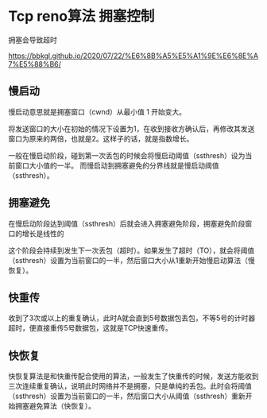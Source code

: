 ﻿# Tcp reno算法 拥塞控制

拥塞会导致超时

<https://bbkgl.github.io/2020/07/22/%E6%8B%A5%E5%A1%9E%E6%8E%A7%E5%88%B6/>

## 慢启动

慢启动意思就是拥塞窗口（cwnd）从最小值 1 开始变大。

将发送窗口的大小在初始的情况下设置为1，在收到接收方确认后，再修改其发送窗口为原来的两倍，也就是2。这样子的话，就是指数增长。

一般在慢启动阶段，碰到第一次丢包的时候会将慢启动阈值（ssthresh）设为当前窗口大小值的一半。
而慢启动到拥塞避免的分界线就是慢启动阈值（ssthresh）。

## 拥塞避免

在慢启动阶段达到阈值（ssthresh）后就会进入拥塞避免阶段，拥塞避免阶段窗口的增长是线性的

这个阶段会持续到发生下一次丢包（超时）。如果发生了超时（TO），就会将阈值（ssthresh）设置为当前窗口的一半，然后窗口大小从1重新开始慢启动算法（慢恢复）。

## 快重传

收到了3次或以上的重复确认，此时A就会直到5号数据包丢包，不等5号的计时器超时，便直接重传5号数据包，这就是TCP快速重传。

## 快恢复

快恢复算法是和快重传配合使用的算法，一般发生了快重传的时候，发送方能收到三次连续重复确认，说明此时网络并不是拥塞，只是单纯的丢包。此时会将阈值（ssthresh）设置为当前窗口的一半，然后窗口大小从阈值（ssthresh）重新开始拥塞避免算法（快恢复）。
